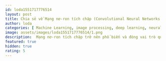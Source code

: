 ```yaml
---
id: loda1551717776514
layout: post
title: Chia sẻ về Mạng nơ-ron tích chập (Convolutional Neural Networks or ConvNEts)
author: loda
categories: [ Machine Learning, image processing, deep learning, neural network, CNN, Convolutional ]
image: assets/images/loda1551717776514/1.png
description:  Mạng nơ-ron tích chập trở nên phổ biến và đóng vai trò quan trọng trong sự phát triển của trí tuệ nhân tạo nói chung và xử lý ảnh nói riêng.
featured: true
hidden: true
rating: 5
---
```

